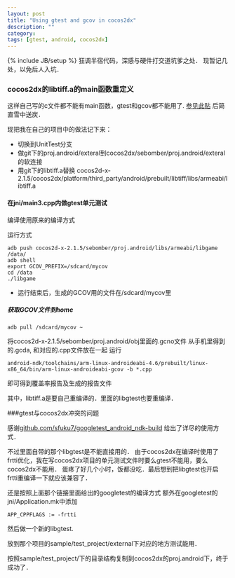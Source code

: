 ```yaml
---
layout: post
title: "Using gtest and gcov in cocos2dx"
description: ""
category: 
tags: [gtest, android, cocos2dx]
---
```

{% include JB/setup %}
狂调半宿代码，深感与硬件打交道坑爹之处．
现暂记几处，以免后人入坑．

### cocos2dx的libtiff.a的main函数重定义

这样自己写的c文件都不能有main函数，gtest和gcov都不能用了.
[参见此贴](http://blog.linguofeng.com/archive/2013/04/17/cocos2d-x-ndkgdb.html) 
后简直雪中送炭．

现把我在自己的项目中的做法记下来：

* 切换到UnitTest分支
* 做git下的proj.android/exteral到cocos2dx/sebomber/proj.android/exteral的软连接
* 用git下的libtiff.a替换 cocos2d-x-2.1.5/cocos2dx/platform/third_party/android/prebuilt/libtiff/libs/armeabi/libtiff.a

#### 在jni/main3.cpp内做gtest单元测试

编译使用原来的编译方式

运行方式

	adb push cocos2d-x-2.1.5/sebomber/proj.android/libs/armeabi/libgame /data/
	adb shell
	export GCOV_PREFIX=/sdcard/mycov
	cd /data
	./libgame

* 运行结束后，生成的GCOV用的文件在/sdcard/mycov里

##### 获取GCOV文件到home

	adb pull /sdcard/mycov ~

将cocos2d-x-2.1.5/sebomber/proj.android/obj里面的.gcno文件
从手机里得到的.gcda, 和对应的.cpp文件放在一起
运行

	android-ndk/toolchains/arm-linux-androideabi-4.6/prebuilt/linux-x86_64/bin/arm-linux-androideabi-gcov -b *.cpp

即可得到覆盖率报告及生成的报告文件

其中，libtiff.a是要自己重编译的．里面的libgtest也要重编译．

###gtest与cocos2dx冲突的问题

感谢[github.com/sfuku7/googletest_android_ndk-build](https://github.com/sfuku7/googletest_android_ndk-build)
给出了详尽的使用方式．

不过里面自带的那个libgtest是不能直接用的．
由于cocos2dx在编译时使用了frtti优化，我在写cocos2dx项目的单元测试文件时要么gtest不能用，要么cocos2dx不能用．
蛋疼了好几个小时，饭都没吃．最后想到把libgtest也开启frtti重编译一下就应该兼容了．

还是按照上面那个链接里面给出的googletest的编译方式
额外在googletest的jni/Application.mk中添加

	APP_CPPFLAGS := -frtti

然后做一个新的libgtest.

放到那个项目的sample/test_project/external下对应的地方测试能用．

按照sample/test_project/下的目录结构复制到cocos2dx的proj.android下，终于成功了．
